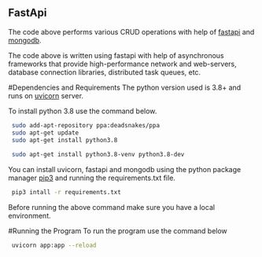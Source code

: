 ## FastApi
The code above performs various CRUD operations with help of [fastapi](https://fastapi.tiangolo.com/) and [mongodb](https://docs.mongodb.com/). 

The code above is written using fastapi with help of asynchronous frameworks that provide high-performance network and web-servers, database connection libraries, distributed task queues, etc.

#Dependencies and Requirements
The python version used is 3.8+ and runs on [uvicorn](https://www.uvicorn.org/) server. 

To install python 3.8 use the command below.
```bash
 sudo add-apt-repository ppa:deadsnakes/ppa
 sudo apt-get update
 sudo apt-get install python3.8
    
 sudo apt-get install python3.8-venv python3.8-dev

```

You can install uvicorn, fastapi and mongodb using the python package manager [pip3](https://pip.pypa.io/en/stable/installing/) and running the requirements.txt file.
```bash
 pip3 intall -r requirements.txt
```
Before running the above command make sure you have a local environment.

#Running the Program
To run the program use the command below
```bash
 uvicorn app:app --reload
```




